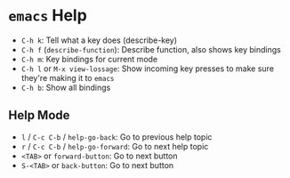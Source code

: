 # `emacs` Help

- `C-h k`: Tell what a key does (describe-key)
- `C-h f` (`describe-function`): Describe function, also shows key bindings
- `C-h m`: Key bindings for current mode
- `C-h l` or `M-x view-lossage`: Show incoming key presses to make sure they're making it to `emacs`
- `C-h b`: Show all bindings

## Help Mode

- `l` / `C-c C-b` / `help-go-back`: Go to previous help topic
- `r` / `C-c C-b` / `help-go-forward`: Go to next help topic
- `<TAB>` or `forward-button`: Go to next button
- `S-<TAB>` or `back-button`: Go to next button
